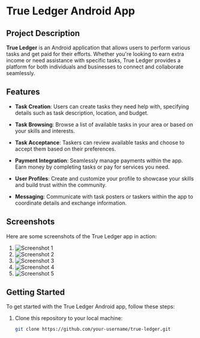 # True Ledger Android App
## Project Description

**True Ledger** is an Android application that allows users to perform various tasks and get paid for their efforts. Whether you're looking to earn extra income or need assistance with specific tasks, True Ledger provides a platform for both individuals and businesses to connect and collaborate seamlessly.

## Features

- **Task Creation**: Users can create tasks they need help with, specifying details such as task description, location, and budget.

- **Task Browsing**: Browse a list of available tasks in your area or based on your skills and interests.

- **Task Acceptance**: Taskers can review available tasks and choose to accept them based on their preferences.

- **Payment Integration**: Seamlessly manage payments within the app. Earn money by completing tasks or pay for services you need.

- **User Profiles**: Create and customize your profile to showcase your skills and build trust within the community.

- **Messaging**: Communicate with task posters or taskers within the app to coordinate details and exchange information.

## Screenshots

Here are some screenshots of the True Ledger app in action:

1. ![Screenshot 1](sample-images/s_1.png)
2. ![Screenshot 2](sample-images/s_2.png)
3. ![Screenshot 3](sample-images/s_3.png)
4. ![Screenshot 4](sample-images/s_4.png)
5. ![Screenshot 5](sample-images/s_5.png)

## Getting Started

To get started with the True Ledger Android app, follow these steps:

1. Clone this repository to your local machine:

   ```bash
   git clone https://github.com/your-username/true-ledger.git
